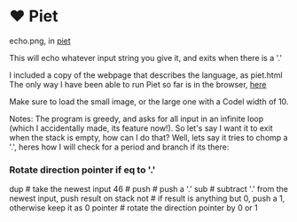 # ♥ Piet

echo.png, in [piet](http://www.dangermouse.net/esoteric/piet.html)

This will echo whatever input string you give it, and exits when there is a '.'

I included a copy of the webpage that describes the language, as piet.html
The only way I have been able to run Piet so far is in the browser, [here](http://www.rapapaing.com/blog/?page_id=6)

Make sure to load the small image, or the large one with a Codel width of 10.

Notes:
The program is greedy, and asks for all input in an infinite loop (which I accidentally made, its feature now!). So let's say I want it to exit when the stack is empty, how can I do that? Well, lets say it tries to chomp a '.', heres how I will check for a period and branch if its there:

### Rotate direction pointer if eq to '.'
dup     # take the newest input
46      #
push    # push a '.'
sub     # subtract '.' from the newest input, push result on stack
not     # if result is anything but 0, push a 1, otherwise keep it as 0
pointer # rotate the direction pointer by 0 or 1